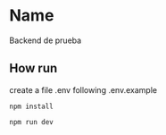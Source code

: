 # Name

Backend de prueba

## How run

create a file .env following .env.example

```
npm install

npm run dev

```
